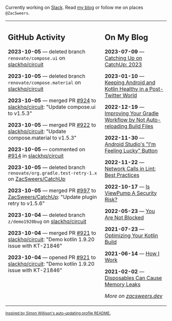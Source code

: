 Currently working on [Slack](https://slack.com/). Read [my blog](https://zacsweers.dev/) or follow me on places `@ZacSweers`.

<table><tr><td valign="top" width="60%">

## GitHub Activity
<!-- githubActivity starts -->
**2023-10-05** — deleted branch `renovate/compose.ui` on [slackhq/circuit](https://github.com/slackhq/circuit)

**2023-10-05** — deleted branch `renovate/compose.material` on [slackhq/circuit](https://github.com/slackhq/circuit)

**2023-10-05** — merged PR [#924](https://github.com/slackhq/circuit/pull/924) to [slackhq/circuit](https://github.com/slackhq/circuit): "Update compose.ui to v1.5.3"

**2023-10-05** — merged PR [#922](https://github.com/slackhq/circuit/pull/922) to [slackhq/circuit](https://github.com/slackhq/circuit): "Update compose.material to v1.5.3"

**2023-10-05** — commented on [#914](https://github.com/slackhq/circuit/issues/914#issuecomment-1749495703) in [slackhq/circuit](https://github.com/slackhq/circuit)

**2023-10-05** — deleted branch `renovate/org.gradle.test-retry-1.x` on [ZacSweers/CatchUp](https://github.com/ZacSweers/CatchUp)

**2023-10-05** — merged PR [#997](https://github.com/ZacSweers/CatchUp/pull/997) to [ZacSweers/CatchUp](https://github.com/ZacSweers/CatchUp): "Update plugin retry to v1.5.6"

**2023-10-04** — deleted branch `z/demo1920bug` on [slackhq/circuit](https://github.com/slackhq/circuit)

**2023-10-04** — merged PR [#921](https://github.com/slackhq/circuit/pull/921) to [slackhq/circuit](https://github.com/slackhq/circuit): "Demo kotlin 1.9.20 issue with KT-21846"

**2023-10-04** — opened PR [#921](https://github.com/slackhq/circuit/pull/921) to [slackhq/circuit](https://github.com/slackhq/circuit): "Demo kotlin 1.9.20 issue with KT-21846"
<!-- githubActivity ends -->
</td><td valign="top" width="40%">

## On My Blog
<!-- blog starts -->
**2023-07-09** — [Catching Up on CatchUp: 2023](https://www.zacsweers.dev/catching-up-on-catchup-2023/)

**2023-01-10** — [Keeping Android and Kotlin Healthy in a Post-Twitter World](https://www.zacsweers.dev/keeping-android-healthy/)

**2022-12-19** — [Improving Your Gradle Workflow by Not Auto-reloading Build Files](https://www.zacsweers.dev/improving-your-workflow-by-not-auto-reloading-build-files/)

**2022-11-30** — [Android Studio's "I'm Feeling Lucky" Button](https://www.zacsweers.dev/android-studios-im-feeling-lucky-button/)

**2022-11-22** — [Network Calls in Lint: Best Practices](https://www.zacsweers.dev/network-calls-in-lint-best-practices/)

**2022-10-17** — [Is ViewPump A Security Risk?](https://www.zacsweers.dev/is-viewpump-a-security-risk/)

**2022-05-23** — [You Are Not Blocked](https://www.zacsweers.dev/you-are-not-blocked/)

**2021-07-23** — [Optimizing Your Kotlin Build](https://www.zacsweers.dev/optimizing-your-kotlin-build/)

**2021-06-14** — [How I Work](https://www.zacsweers.dev/how-i-work/)

**2021-02-02** — [Disposables Can Cause Memory Leaks](https://www.zacsweers.dev/disposables-can-cause-memory-leaks/)
<!-- blog ends -->
_More on [zacsweers.dev](https://zacsweers.dev/)_
</td></tr></table>

<sub><a href="https://simonwillison.net/2020/Jul/10/self-updating-profile-readme/">Inspired by Simon Willison's auto-updating profile README.</a></sub>